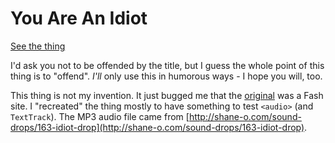 # You Are An Idiot

[See the thing](rodneyrehm.github.io/you-are-an-idiot/)

I'd ask you not to be offended by the title, but I guess the whole point of this thing is to "offend". *I'll* only use this in humorous ways - I hope you will, too.

This thing is not my invention. It just bugged me that the [original](http://youareanidiot.org/) was a Fash site. I "recreated" the thing mostly to have something to test `<audio>` (and `TextTrack`). The MP3 audio file came from [http://shane-o.com/sound-drops/163-idiot-drop](http://shane-o.com/sound-drops/163-idiot-drop).

